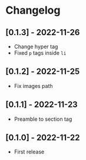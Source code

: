 # Changelog

## [0.1.3] - 2022-11-26
- Change hyper tag
- Fixed `p` tags inside `li`

## [0.1.2] - 2022-11-25
- Fix images path

## [0.1.1] - 2022-11-23
- Preamble to section tag

## [0.1.0] - 2022-11-22
- First release